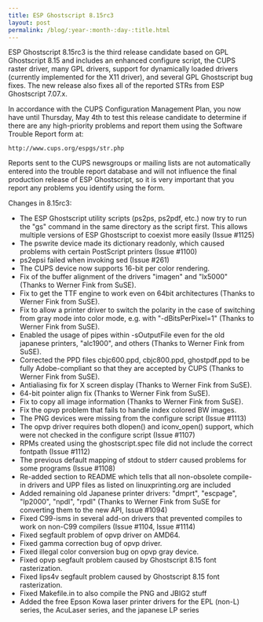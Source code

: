 ```yaml
---
title: ESP Ghostscript 8.15rc3
layout: post
permalink: /blog/:year-:month-:day-:title.html
---
```


ESP Ghostscript 8.15rc3 is the third release candidate based on GPL Ghostscript 8.15 and includes an enhanced configure script, the CUPS raster driver, many GPL drivers, support for dynamically loaded drivers (currently implemented for the X11 driver), and several GPL Ghostscript bug fixes. The new release also fixes all of the reported STRs from ESP Ghostscript 7.07.x.

In accordance with the CUPS Configuration Management Plan, you now have until Thursday, May 4th to test this release candidate to determine if there are any high-priority problems and report them using the Software Trouble Report form at:

    http://www.cups.org/espgs/str.php

Reports sent to the CUPS newsgroups or mailing lists are not automatically entered into the trouble report database and will not influence the final production release of ESP Ghostscript, so it is very important that you report any problems you identify using the form.

Changes in 8.15rc3:

- The ESP Ghostscript utility scripts (ps2ps, ps2pdf, etc.) now try to run the "gs" command in the same directory as the script first.  This allows multiple versions of ESP Ghostscript to coexist more easily (Issue #1125)
- The pswrite device made its dictionary readonly, which caused problems with certain PostScript printers (Issue #1100)
- ps2epsi failed when invoking sed (Issue #261)
- The CUPS device now supports 16-bit per color rendering.
- Fix of the buffer alignment of the drivers "imagen" and "lx5000" (Thanks to Werner Fink from SuSE).
- Fix to get the TTF engine to work even on 64bit architectures (Thanks to Werner Fink from SuSE).
- Fix to allow a printer driver to switch the polarity in the case  of switching from gray mode into color mode, e.g. with  "-dBitsPerPixel=1" (Thanks to Werner Fink from SuSE).
- Enabled the usage of pipes within -sOutputFile even for the old  japanese printers, "alc1900", and others (Thanks to Werner Fink from SuSE).
- Corrected the PPD files cbjc600.ppd, cbjc800.ppd, ghostpdf.ppd to be fully Adobe-compliant so that they are accepted by CUPS (Thanks to Werner Fink from SuSE).
- Antialiasing fix for X screen display (Thanks to Werner Fink from SuSE).
- 64-bit pointer align fix (Thanks to Werner Fink from SuSE).
- Fix to copy all image information (Thanks to Werner Fink from SuSE).
- Fix the opvp problem that fails to handle index colored BW images.
- The PNG devices were missing from the configure script (Issue #1113)
- The opvp driver requires both dlopen() and iconv_open() support, which were not checked in the configure script (Issue #1107)
- RPMs created using the ghostscript.spec file did not include the correct fontpath (Issue #1112)
- The previous default mapping of stdout to stderr caused problems for some programs (Issue #1108)
- Re-added section to README which tells that all non-obsolete compile-in drivers and UPP files as listed on linuxprinting.org are included
- Added remaining old Japanese printer drivers: "dmprt",  "escpage", "lp2000", "npdl", "rpdl" (Thanks to Werner Fink from SuSE for converting them to the new API, Issue #1094)
- Fixed C99-isms in several add-on drivers that prevented compiles to work on non-C99 compilers (Issue #1104, Issue #1114)
- Fixed segfault problem of opvp driver on AMD64.
- Fixed gamma correction bug of opvp driver.
- Fixed illegal color conversion bug on opvp gray device.
- Fixed opvp segfault problem caused by Ghostscript 8.15 font rasterization.
- Fixed lips4v segfault problem caused by Ghostscript 8.15 font rasterization.
- Fixed Makefile.in to also compile the PNG and JBIG2 stuff
- Added the free Epson Kowa laser printer drivers for the EPL (non-L) series, the AcuLaser series, and the japanese LP series

